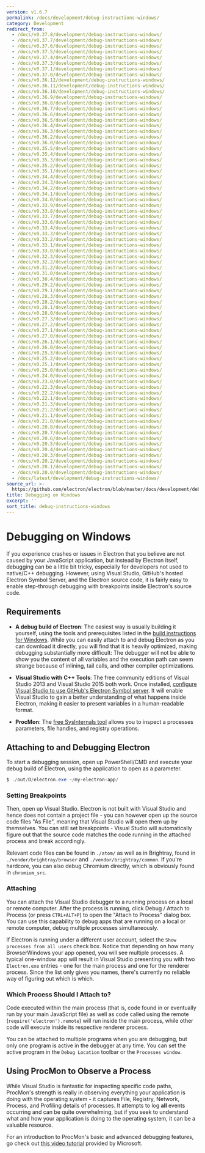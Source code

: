 ```yaml
---
version: v1.6.7
permalink: /docs/development/debug-instructions-windows/
category: Development
redirect_from:
  - /docs/v0.37.8/development/debug-instructions-windows/
  - /docs/v0.37.7/development/debug-instructions-windows/
  - /docs/v0.37.6/development/debug-instructions-windows/
  - /docs/v0.37.5/development/debug-instructions-windows/
  - /docs/v0.37.4/development/debug-instructions-windows/
  - /docs/v0.37.3/development/debug-instructions-windows/
  - /docs/v0.37.1/development/debug-instructions-windows/
  - /docs/v0.37.0/development/debug-instructions-windows/
  - /docs/v0.36.12/development/debug-instructions-windows/
  - /docs/v0.36.11/development/debug-instructions-windows/
  - /docs/v0.36.10/development/debug-instructions-windows/
  - /docs/v0.36.9/development/debug-instructions-windows/
  - /docs/v0.36.8/development/debug-instructions-windows/
  - /docs/v0.36.7/development/debug-instructions-windows/
  - /docs/v0.36.6/development/debug-instructions-windows/
  - /docs/v0.36.5/development/debug-instructions-windows/
  - /docs/v0.36.4/development/debug-instructions-windows/
  - /docs/v0.36.3/development/debug-instructions-windows/
  - /docs/v0.36.2/development/debug-instructions-windows/
  - /docs/v0.36.0/development/debug-instructions-windows/
  - /docs/v0.35.5/development/debug-instructions-windows/
  - /docs/v0.35.4/development/debug-instructions-windows/
  - /docs/v0.35.3/development/debug-instructions-windows/
  - /docs/v0.35.2/development/debug-instructions-windows/
  - /docs/v0.35.1/development/debug-instructions-windows/
  - /docs/v0.34.4/development/debug-instructions-windows/
  - /docs/v0.34.3/development/debug-instructions-windows/
  - /docs/v0.34.2/development/debug-instructions-windows/
  - /docs/v0.34.1/development/debug-instructions-windows/
  - /docs/v0.34.0/development/debug-instructions-windows/
  - /docs/v0.33.9/development/debug-instructions-windows/
  - /docs/v0.33.8/development/debug-instructions-windows/
  - /docs/v0.33.7/development/debug-instructions-windows/
  - /docs/v0.33.6/development/debug-instructions-windows/
  - /docs/v0.33.4/development/debug-instructions-windows/
  - /docs/v0.33.3/development/debug-instructions-windows/
  - /docs/v0.33.2/development/debug-instructions-windows/
  - /docs/v0.33.1/development/debug-instructions-windows/
  - /docs/v0.33.0/development/debug-instructions-windows/
  - /docs/v0.32.3/development/debug-instructions-windows/
  - /docs/v0.32.2/development/debug-instructions-windows/
  - /docs/v0.31.2/development/debug-instructions-windows/
  - /docs/v0.31.0/development/debug-instructions-windows/
  - /docs/v0.30.4/development/debug-instructions-windows/
  - /docs/v0.29.2/development/debug-instructions-windows/
  - /docs/v0.29.1/development/debug-instructions-windows/
  - /docs/v0.28.3/development/debug-instructions-windows/
  - /docs/v0.28.2/development/debug-instructions-windows/
  - /docs/v0.28.1/development/debug-instructions-windows/
  - /docs/v0.28.0/development/debug-instructions-windows/
  - /docs/v0.27.3/development/debug-instructions-windows/
  - /docs/v0.27.2/development/debug-instructions-windows/
  - /docs/v0.27.1/development/debug-instructions-windows/
  - /docs/v0.27.0/development/debug-instructions-windows/
  - /docs/v0.26.1/development/debug-instructions-windows/
  - /docs/v0.26.0/development/debug-instructions-windows/
  - /docs/v0.25.3/development/debug-instructions-windows/
  - /docs/v0.25.2/development/debug-instructions-windows/
  - /docs/v0.25.1/development/debug-instructions-windows/
  - /docs/v0.25.0/development/debug-instructions-windows/
  - /docs/v0.24.0/development/debug-instructions-windows/
  - /docs/v0.23.0/development/debug-instructions-windows/
  - /docs/v0.22.3/development/debug-instructions-windows/
  - /docs/v0.22.2/development/debug-instructions-windows/
  - /docs/v0.22.1/development/debug-instructions-windows/
  - /docs/v0.21.3/development/debug-instructions-windows/
  - /docs/v0.21.2/development/debug-instructions-windows/
  - /docs/v0.21.1/development/debug-instructions-windows/
  - /docs/v0.21.0/development/debug-instructions-windows/
  - /docs/v0.20.8/development/debug-instructions-windows/
  - /docs/v0.20.7/development/debug-instructions-windows/
  - /docs/v0.20.6/development/debug-instructions-windows/
  - /docs/v0.20.5/development/debug-instructions-windows/
  - /docs/v0.20.4/development/debug-instructions-windows/
  - /docs/v0.20.3/development/debug-instructions-windows/
  - /docs/v0.20.2/development/debug-instructions-windows/
  - /docs/v0.20.1/development/debug-instructions-windows/
  - /docs/v0.20.0/development/debug-instructions-windows/
  - /docs/latest/development/debug-instructions-windows/
source_url: >-
  https://github.com/electron/electron/blob/master/docs/development/debug-instructions-windows.md
title: Debugging on Windows
excerpt: ''
sort_title: debug-instructions-windows
---
```




<!--


                                      ::::
                                    :o+//+o:
                                    +o    oo-
                                    :o+//oo/+o/
                                      -::-   -oo:
                                               /s/
                      -::::::::-                :s/  :::--
                  :+oo+////////+:        -:/+oo/ :s:-///++oo+:
                /o+:                -/+oo+/:-     +o-      -:+o:
               /s:              -:+o+/:           -o+         :s/
              -s/            -/oo/:                /s-         +s-
              -s/         -/oo/-                   -s/         /s-
               oo       :+o/-                       oo         oo
               -s/    :oo/                          /s-       /s-
                :s/ :oo:              -::-          /s-      /s:
                  -+o/               /ssss/         :s:    -+o-
                 :o+--               /ssss/         :s:   :o+-
                :s/  +o:              -::-          /s-   --
               -s/    :+o/-                         /s-
               oo       -+o+-                       oo
              -s/         -/oo/-                   -s/
             -+soo+:         -/oo/:                /s-      /oooo+-
             o+   :s:           -:+o+/:-          -o+      /s:  -oo
             oo:--/s:       ::      -:+oo+/:-     -/-      /s/--:o+
              :+++/-        :s:          -:/+ooo++//////++oo//+o+:
                             /s:                --::::::--
                              /s/              /s-
                               :oo:          :oo:
                                 /oo/-    -/oo/
                                   -/+oooo+/-





                   _______  _______  _______  _______  __
                  |       ||       ||       ||       ||  |
                  |  _____||_     _||   _   ||    _  ||  |
                  | |_____   |   |  |  | |  ||   |_| ||  |
                  |_____  |  |   |  |  |_|  ||    ___||__|
                   _____| |  |   |  |       ||   |     __
                  |_______|  |___|  |_______||___|    |__|


    This file is generated automatically, so it should not be edited.

    To make changes, head over to the electron/electron repository:

    https://github.com/electron/electron/blob/master/docs/development/debug-instructions-windows.md

    Thanks!

-->
# Debugging on Windows

If you experience crashes or issues in Electron that you believe are not caused by your JavaScript application, but instead by Electron itself, debugging can be a little bit tricky, especially for developers not used to native/C++ debugging. However, using Visual Studio, GitHub's hosted Electron Symbol Server, and the Electron source code, it is fairly easy to enable step-through debugging with breakpoints inside Electron's source code.

## Requirements

*   **A debug build of Electron**: The easiest way is usually building it yourself, using the tools and prerequisites listed in the [build instructions for Windows]({{site.baseurl}}/docs/development/build-instructions-windows). While you can easily attach to and debug Electron as you can download it directly, you will find that it is heavily optimized, making debugging substantially more difficult: The debugger will not be able to show you the content of all variables and the execution path can seem strange because of inlining, tail calls, and other compiler optimizations.

*   **Visual Studio with C++ Tools**: The free community editions of Visual Studio 2013 and Visual Studio 2015 both work. Once installed, [configure Visual Studio to use GitHub's Electron Symbol server]({{site.baseurl}}/docs/development/setting-up-symbol-server). It will enable Visual Studio to gain a better understanding of what happens inside Electron, making it easier to present variables in a human-readable format.

*   **ProcMon**: The [free SysInternals tool](https://technet.microsoft.com/en-us/sysinternals/processmonitor.aspx) allows you to inspect a processes parameters, file handles, and registry operations.

## Attaching to and Debugging Electron

To start a debugging session, open up PowerShell/CMD and execute your debug build of Electron, using the application to open as a parameter.

```powershell
$ ./out/D/electron.exe ~/my-electron-app/
```

### Setting Breakpoints

Then, open up Visual Studio. Electron is not built with Visual Studio and hence does not contain a project file - you can however open up the source code files "As File", meaning that Visual Studio will open them up by themselves. You can still set breakpoints - Visual Studio will automatically figure out that the source code matches the code running in the attached process and break accordingly.

Relevant code files can be found in `./atom/` as well as in Brightray, found in `./vendor/brightray/browser` and `./vendor/brightray/common`. If you're hardcore, you can also debug Chromium directly, which is obviously found in `chromium_src`.

### Attaching

You can attach the Visual Studio debugger to a running process on a local or remote computer. After the process is running, click Debug / Attach to Process (or press `CTRL+ALT+P`) to open the "Attach to Process" dialog box. You can use this capability to debug apps that are running on a local or remote computer, debug multiple processes simultaneously.

If Electron is running under a different user account, select the `Show processes from all users` check box. Notice that depending on how many BrowserWindows your app opened, you will see multiple processes. A typical one-window app will result in Visual Studio presenting you with two `Electron.exe` entries - one for the main process and one for the renderer process. Since the list only gives you names, there's currently no reliable way of figuring out which is which.

### Which Process Should I Attach to?

Code executed within the main process (that is, code found in or eventually run by your main JavaScript file) as well as code called using the remote (`require('electron').remote`) will run inside the main process, while other code will execute inside its respective renderer process.

You can be attached to multiple programs when you are debugging, but only one program is active in the debugger at any time. You can set the active program in the `Debug Location` toolbar or the `Processes window`.

## Using ProcMon to Observe a Process

While Visual Studio is fantastic for inspecting specific code paths, ProcMon's strength is really in observing everything your application is doing with the operating system - it captures File, Registry, Network, Process, and Profiling details of processes. It attempts to log **all** events occurring and can be quite overwhelming, but if you seek to understand what and how your application is doing to the operating system, it can be a valuable resource.

For an introduction to ProcMon's basic and advanced debugging features, go check out [this video tutorial](https://channel9.msdn.com/shows/defrag-tools/defrag-tools-4-process-monitor) provided by Microsoft.
